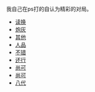 我自己在ps打的自认为精彩的对局。
- <a href="https://replay.pokemonshowdown.com/gen7ou-964656549">读换</a>
- <a href="https://replay.pokemonshowdown.com/gen7ou-964669747">炮灰</a>
- <a href="https://replay.pokemonshowdown.com/gen7ou-975257621">其他</a>
- <a href="https://replay.pokemonshowdown.com/gen7ou-986227785">人品</a>
- <a href="https://replay.pokemonshowdown.com/gen7ou-986762609">不错</a>
- <a href="https://replay.pokemonshowdown.com/gen7ou-986769157">还行</a>
- <a href="https://replay.pokemonshowdown.com/gen7ou-986772337">尚可</a>
- <a href="https://replay.pokemonshowdown.com/gen8ou-1047854102">尚可</a>
- <a href="https://replay.pokemonshowdown.com/gen8ou-1063611780">八代</a>
